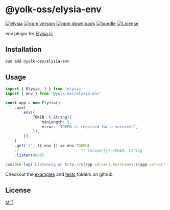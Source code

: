 # @yolk-oss/elysia-env

[![elysia][elysia-src]][elysia-href]
[![npm version][npm-version-src]][npm-version-href]
[![npm downloads][npm-downloads-src]][npm-downloads-href]
[![bundle][bundle-src]][bundle-href]
[![License][license-src]][license-href]

env plugin for [Elysia.js](https://elysiajs.com)

## Installation

```bash
bun add @yolk-oss/elysia-env
```

## Usage

```ts
import { Elysia, t } from 'elysia'
import { env } from '@yolk-oss/elysia-env'

const app = new Elysia()
    .use(
        env({
            TOKEN: t.String({
                minLength: 5,
                error: 'TOKEN is required for a service!',
            }),
        }),
    )
    .get('/', ({ env }) => env.TOKEN)
    //                           ^? (property) TOKEN: string
    .listen(8080)

console.log(`Listening on http://${app.server!.hostname}:${app.server!.port}`)
```

Checkout the [examples](./examples) and [tests](./tests) folders on github.

## License

[MIT](LICENSE)

<!-- Badges -->

[elysia-src]: https://img.shields.io/badge/%F0%9F%A6%8A-f6f8fa?style=flat-square&label=elysia&labelColor=f06292
[elysia-href]: https://elysiajs.com/
[npm-version-src]: https://img.shields.io/npm/v/@yolk-oss/elysia-env?style=flat-square&labelColor=EFEBE8&color=F4BB29
[npm-version-href]: https://npmjs.com/package/@yolk-oss/elysia-env
[npm-downloads-src]: https://img.shields.io/npm/dm/@yolk-oss/elysia-env?style=flat-square&labelColor=EFEBE8&color=F4BB29
[npm-downloads-href]: https://npmjs.com/package/@yolk-oss/elysia-env
[bundle-src]: https://img.shields.io/bundlephobia/minzip/@yolk-oss/elysia-env?style=flat-square&labelColor=EFEBE8&color=F4BB29&label=bundlephobia
[bundle-href]: https://bundlephobia.com/result?p=@yolk-oss/elysia-env
[license-src]: https://img.shields.io/github/license/yolk-oss/elysia-env.svg?style=flat-square&labelColor=EFEBE8&color=F4BB29
[license-href]: https://github.com/yolk-oss/elysia-plugin/blob/main/LICENSE
